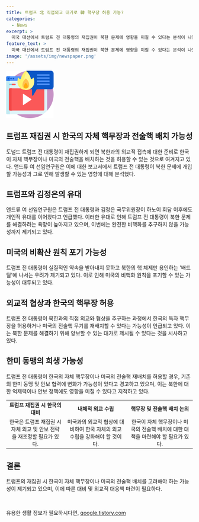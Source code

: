 ```yaml
---
title: 트럼프 北 직접외교 대가로 韓 핵무장 허용 가능?
categories:
  - News
excerpt: >
  미국 대선에서 트럼프 전 대통령의 재집권이 북한 문제에 영향을 미칠 수 있다는 분석이 나왔다. 미국 싱크탱크 브루킹스연구소 앤드루 여 선임연구원은 트럼프가 북한과의 외교에 개입할 가능성이 크다고 언급했으며, 이를 통해 한국의 자체 핵무장이나 미국의 전술핵 배치를 용인할 수 있다고 전망했다. 북한과의 외교에 트럼프가 개입할 경우 동맹 관계가 희생될 수 있으며, 한국의 핵무장을 허용하거나 미국의 전술핵 재배치를 고려할 수 있다는 우려도 제기되고 있다.
feature_text: >
  미국 대선에서 트럼프 전 대통령의 재집권이 북한 문제에 영향을 미칠 수 있다는 분석이 나왔다. 미국 싱크탱크 브루킹스연구소 앤드루 여 선임연구원은 트럼프가 북한과의 외교에 개입할 가능성이 크다고 언급했으며, 이를 통해 한국의 자체 핵무장이나 미국의 전술핵 배치를 용인할 수 있다고 전망했다. 북한과의 외교에 트럼프가 개입할 경우 동맹 관계가 희생될 수 있으며, 한국의 핵무장을 허용하거나 미국의 전술핵 재배치를 고려할 수 있다는 우려도 제기되고 있다.
image: '/assets/img/newspaper.png'
---
```


<p><img src="/assets/img/news.png" alt="rentncar 속보" /></p>

<h2 data-ke-size="size26">트럼프 재집권 시 한국의 자체 핵무장과 전술핵 배치 가능성</h2>

<p data-ke-size="size16">도널드 트럼프 전 대통령이 재집권하게 되면 북한과의 외교적 접촉에 대한 준비로 한국이 자체 핵무장이나 미국의 전술핵을 배치하는 것을 허용할 수 있는 것으로 여겨지고 있다. 앤드류 여 선임연구원은 이에 대한 보고서에서 트럼프 전 대통령이 북한 문제에 개입할 가능성과 그로 인해 발생할 수 있는 영향에 대해 분석했다.</p>

<h2 data-ke-size="size24">트럼프와 김정은의 유대</h2>

<p data-ke-size="size16">앤드류 여 선임연구원은 트럼프 전 대통령과 김정은 국무위원장이 하노이 회담 이후에도 개인적 유대를 이어왔다고 언급했다. 이러한 유대로 인해 트럼프 전 대통령이 북한 문제를 해결하려는 욕망이 높아지고 있으며, 이번에는 완전한 비핵화를 추구하지 않을 가능성까지 제기되고 있다.</p>

<h2 data-ke-size="size24">미국의 비확산 원칙 포기 가능성</h2>

<p data-ke-size="size16">트럼프 전 대통령이 실질적인 약속을 받아내지 못하고 북한의 핵 체제만 용인하는 '배드 딜'에 나서는 우려가 제기되고 있다. 이로 인해 미국의 비핵화 원칙을 포기할 수 있는 가능성이 대두되고 있다.</p>

<h2 data-ke-size="size24">외교적 협상과 한국의 핵무장 허용</h2>

<p data-ke-size="size16">트럼프 전 대통령이 북한과의 직접 외교와 협상을 추구하는 과정에서 한국의 독자 핵무장을 허용하거나 미국의 전술핵 무기를 재배치할 수 있다는 가능성이 언급되고 있다. 이는 북한 문제를 해결하기 위해 양보할 수 있는 대가로 제시될 수 있다는 것을 시사하고 있다.</p>

<h2 data-ke-size="size24">한미 동맹의 희생 가능성</h2>

<p data-ke-size="size16">트럼프 전 대통령이 한국의 자체 핵무장이나 미국의 전술핵 재배치를 허용할 경우, 기존의 한미 동맹 및 안보 협력에 변화가 가능성이 있다고 경고하고 있으며, 이는 북한에 대한 억제력이나 안보 정책에도 영향을 미칠 수 있다고 지적하고 있다.</p>

<table>
  <tbody>
    <tr>
      <td style="text-align: center; height: 17px;"><b>트럼프 재집권 시 한국의 대비</b></td>
      <td style="text-align: center; height: 17px;"><b>내체적 외교 수립</b></td>
      <td style="text-align: center; height: 17px;"><b>핵무장 및 전술핵 배치 논의</b></td>
    </tr>
    <tr>
      <td style="text-align: center;">한국은 트럼프 재집권 시 자체 외교 및 안보 전략을 재조정할 필요가 있다.</td>
      <td style="text-align: center;">미국과의 외교적 협상에 대비하여 한국 자체의 외교 수립을 강화해야 할 것이다.</td>
      <td style="text-align: center;">한국이 자체 핵무장이나 미국의 전술핵 배치에 대한 대책을 마련해야 할 필요가 있다.</td>
    </tr>
  </tbody>
</table>

<h2 data-ke-size="size24">결론</h2>

<p data-ke-size="size16">트럼프의 재집권 시 한국이 자체 핵무장이나 미국의 전술핵 배치를 고려해야 하는 가능성이 제기되고 있으며, 이에 따른 대비 및 외교적 대응책 마련이 필요하다.</p>

<p data-ke-size="size16">&nbsp;</p>
유용한 생활 정보가 필요하시다면, <a href="https://qoogle.tistory.com" rel="dofollow">qoogle.tistory.com</a>


